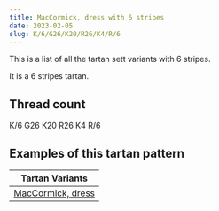 ```yaml
---
title: MacCormick, dress with 6 stripes
date: 2023-02-05
slug: K/6/G26/K20/R26/K4/R/6
---
```

This is a list of all the tartan sett variants with 6 stripes.

It is a 6 stripes tartan.


## Thread count
K/6 G26 K20 R26 K4 R/6

## Examples of this tartan pattern

| Tartan Variants |
|---------------|
| [MacCormick, dress](/variants/k/6/g26/k20/r26/k4/r/6-g008000-k000000-rc00000)||
